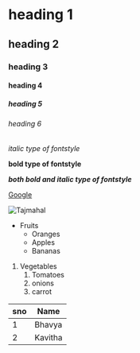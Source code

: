 # heading 1
## heading 2
### heading 3
#### heading 4
##### heading 5
###### heading 6
*italic type of fontstyle*

**bold type of fontstyle**

***both bold and italic type of fontstyle***

[Google](https://www.google.com/)

![Tajmahal](https://upload.wikimedia.org/wikipedia/commons/d/da/Taj-Mahal.jpg)

* Fruits
  * Oranges
  * Apples
  * Bananas
1. Vegetables
    1. Tomatoes
    2. onions
    3. carrot

sno|Name
----|----
1|Bhavya
2|Kavitha

